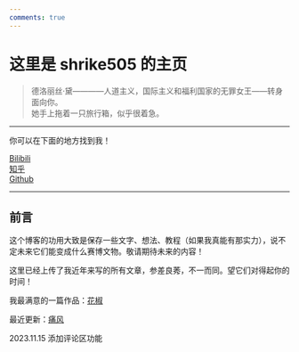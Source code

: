 ```yaml
---
comments: true
---
```


# 这里是 shrike505 的主页

>德洛丽丝·黛————人道主义，国际主义和福利国家的无罪女王——转身面向你。  
她手上拖着一只旅行箱，似乎很着急。
***
你可以在下面的地方找到我！  
  
[Bilibili](https://space.bilibili.com/164131287/)  
[知乎](https://www.zhihu.com/people/trixie-83-96)  
[Github](https://github.com/shrike-505)

***

## 前言
这个博客的功用大致是保存一些文字、想法、教程（如果我真能有那实力），说不定未来它们能变成什么赛博文物。敬请期待未来的内容！  
  
这里已经上传了我近年来写的所有文章，参差良莠，不一而同。望它们对得起你的时间！  
  
我最满意的一篇作品：[花椒](https://shrike-505.github.io/stories/Pepper/)  
  
最近更新：[痛风](https://shrike-505.github.io/thoughts/Gaut/)  
  
2023.11.15 添加评论区功能